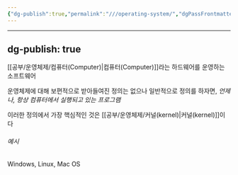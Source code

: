 ```yaml
---
{"dg-publish":true,"permalink":"///operating-system/","dgPassFrontmatter":true}
---
```



---
dg-publish: true
---
  [[공부/운영체제/컴퓨터(Computer)\|컴퓨터(Computer)]]라는 하드웨어를 운영하는 소프트웨어

운영체제에 대해 보편적으로 받아들여진 정의는 없으나 일반적으로 정의를 하자면,
*언제나, 항상 컴퓨터에서 실행되고 있는 프로그램*

이러한 정의에서 가장 핵심적인 것은 [[공부/운영체제/커널(kernel)\|커널(kernel)]]이다

###### 예시
Windows, Linux, Mac OS